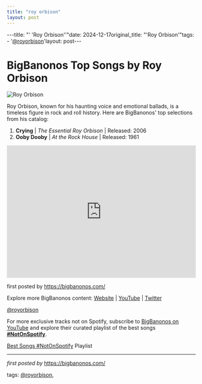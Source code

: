 ```yaml
---
title: "roy orbison"
layout: post
---
```

---title: "' 'Roy Orbison''"date: 2024-12-17original_title: "'Roy Orbison'"tags:  - '[@royorbison](/tags/royorbison/)'layout: post---<h1>BigBanonos Top Songs by Roy Orbison</h1><img alt="Roy Orbison" src="https://i.ytimg.com/vi/qLC9o_unLq4/maxresdefault.jpg" /> <p>Roy Orbison, known for his haunting voice and emotional ballads, is a timeless figure in rock and roll history. Here are BigBanonos' top selections from his catalog:</p> <ol> <li><strong>Crying</strong> | <em>The Essential Roy Orbison</em> | Released: 2006</li> <li><strong>Ooby Dooby</strong> | <em>At the Rock House</em> | Released: 1961</li></ol> <div> <iframe src="https://open.spotify.com/embed/playlist/2nrPMJAAe5k9nuLKVWxdII?utm_source=generator" width="100%" height="352" frameBorder="0" allowfullscreen="" allow="autoplay; clipboard-write; encrypted-media; fullscreen; picture-in-picture" loading="lazy"></iframe></div> <p>first posted by <a href="https://bigbanonos.com/">https://bigbanonos.com/</a></p> <div> <p>Explore more BigBanonos content: <a href="https://bigbanonos.com/">Website</a> | <a href="https://www.youtube.com/[@BigBanonos](/tags/BigBanonos/)">YouTube</a> | <a href="https://x.com/bigbanonos">Twitter</a></p></div> <!--Tags--><p>[@royorbison](/tags/royorbison/)</p><!--Subscribe and Playlist Links--><div>    <p>For more exclusive tracks not on Spotify, subscribe to <a href="https://www.youtube.com/[@BigBanonos](/tags/BigBanonos/)" target="_blank">BigBanonos on YouTube</a> and explore their curated playlist of the best songs <strong>[#NotOnSpotify](/tags/NotOnSpotify/)</strong>.</p>    <p><a href="https://www.youtube.com/playlist?list=PLtuNtuTatqI0kFahUCbtbfenC_ET5O_tr" target="_blank">Best Songs [#NotOnSpotify](/tags/NotOnSpotify/) Playlist<br /></a></p></div><hr /><p><em>first posted by</em> <a href="https://bigbanonos.com/" rel="noopener" target="_new">https://bigbanonos.com/</a></p><p>tags: [@royorbison](/tags/royorbison/),</p>